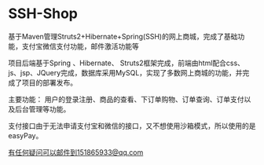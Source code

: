 # SSH-Shop
基于Maven管理Struts2+Hibernate+Spring(SSH)的网上商城，完成了基础功能，支付宝微信支付功能，邮件激活功能等

项目后端基于Spring 、Hibernate、 Struts2框架完成，前端由html配合css、js、jsp、JQuery完成，数据库采用MySQL，实现了多数网上商城的功能，并完成了项目的部署发布。

主要功能：
用户的登录注册、商品的查看、下订单购物、订单查询、订单支付以及后台管理等功能。

支付接口由于无法申请支付宝和微信的接口，又不想使用沙箱模式，所以使用的是easyPay。

有任何疑问可以邮件到151865933@qq.com
